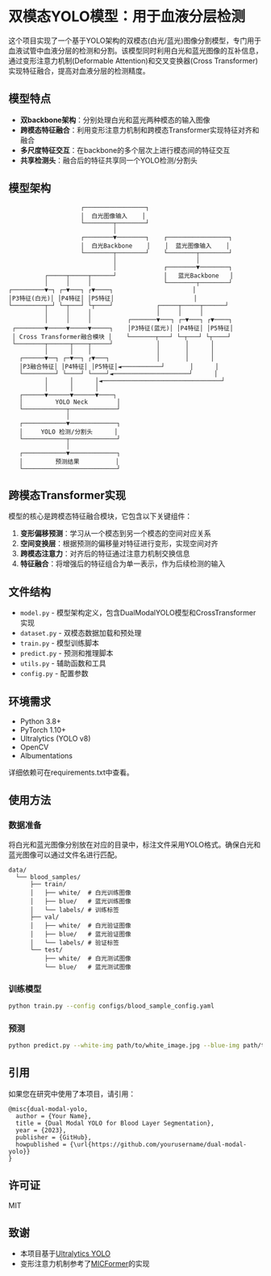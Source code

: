 # 双模态YOLO模型：用于血液分层检测

这个项目实现了一个基于YOLO架构的双模态(白光/蓝光)图像分割模型，专门用于血液试管中血液分层的检测和分割。该模型同时利用白光和蓝光图像的互补信息，通过变形注意力机制(Deformable Attention)和交叉变换器(Cross Transformer)实现特征融合，提高对血液分层的检测精度。

## 模型特点

- **双backbone架构**：分别处理白光和蓝光两种模态的输入图像
- **跨模态特征融合**：利用变形注意力机制和跨模态Transformer实现特征对齐和融合
- **多尺度特征交互**：在backbone的多个层次上进行模态间的特征交互
- **共享检测头**：融合后的特征共享同一个YOLO检测/分割头

## 模型架构

```
                    ┌─────────────────┐
                    │  白光图像输入    │
                    └────────┬────────┘
                             │
                    ┌────────▼────────┐    ┌─────────────────┐
                    │  白光Backbone    │    │  蓝光图像输入    │
                    └────────┬────────┘    └────────┬────────┘
                             │                      │
                             │             ┌────────▼────────┐
          ┌─────┬─────┬──────┘             │   蓝光Backbone   │
          │     │     │                    └────────┬────────┘
┌─────────▼─┐ ┌─▼───┐ ┌▼────┐                      │
│P3特征(白光)│ │P4特征│ │P5特征│                      │
└─────────┬─┘ └─┬───┘ └┬────┘            ┌─────┬─────┬──────┘
          │     │     │                  │     │     │
          │     │     │          ┌───────▼───┐ ┌─▼───┐ ┌▼────┐
 ┌────────▼─────▼─────▼─────┐    │P3特征(蓝光)│ │P4特征│ │P5特征│
 │ Cross Transformer融合模块 │    └───────┬───┘ └─┬───┘ └┬────┘
 └────────┬──────┬────┬─────┘            │       │      │
          │      │    │                  │       │      │
   ┌──────▼──┐ ┌─▼──┐ ┌▼───┐             │       │      │
   │P3融合特征│ │P4特征│ │P5特征│◄───────────┘       │      │
   └─────────┘ └────┘ └────┘◄─────────────────────┘      │
          │      │      │◄─────────────────────────────────┘
          │      │      │
   ┌──────▼──────▼──────▼────┐
   │         YOLO Neck        │
   └────────────┬─────────────┘
                │
   ┌────────────▼─────────────┐
   │     YOLO 检测/分割头      │
   └────────────┬─────────────┘
                │
   ┌────────────▼─────────────┐
   │         预测结果          │
   └──────────────────────────┘
```

## 跨模态Transformer实现

模型的核心是跨模态特征融合模块，它包含以下关键组件：

1. **变形偏移预测**：学习从一个模态到另一个模态的空间对应关系
2. **空间变换层**：根据预测的偏移量对特征进行变形，实现空间对齐
3. **跨模态注意力**：对齐后的特征通过注意力机制交换信息
4. **特征融合**：将增强后的特征组合为单一表示，作为后续检测的输入

## 文件结构

- `model.py` - 模型架构定义，包含DualModalYOLO模型和CrossTransformer实现
- `dataset.py` - 双模态数据加载和预处理
- `train.py` - 模型训练脚本
- `predict.py` - 预测和推理脚本
- `utils.py` - 辅助函数和工具
- `config.py` - 配置参数

## 环境需求

- Python 3.8+
- PyTorch 1.10+
- Ultralytics (YOLO v8)
- OpenCV
- Albumentations

详细依赖可在requirements.txt中查看。

## 使用方法

### 数据准备

将白光和蓝光图像分别放在对应的目录中，标注文件采用YOLO格式。确保白光和蓝光图像可以通过文件名进行匹配。

```
data/
  └── blood_samples/
      ├── train/
      │   ├── white/  # 白光训练图像
      │   ├── blue/   # 蓝光训练图像
      │   └── labels/ # 训练标签
      ├── val/
      │   ├── white/  # 白光验证图像
      │   ├── blue/   # 蓝光验证图像
      │   └── labels/ # 验证标签
      └── test/
          ├── white/  # 白光测试图像
          └── blue/   # 蓝光测试图像
```

### 训练模型

```bash
python train.py --config configs/blood_sample_config.yaml
```

### 预测

```bash
python predict.py --white-img path/to/white_image.jpg --blue-img path/to/blue_image.jpg --weights path/to/weights.pt
```

## 引用

如果您在研究中使用了本项目，请引用：

```
@misc{dual-modal-yolo,
  author = {Your Name},
  title = {Dual Modal YOLO for Blood Layer Segmentation},
  year = {2023},
  publisher = {GitHub},
  howpublished = {\url{https://github.com/yourusername/dual-modal-yolo}}
}
```

## 许可证

MIT

## 致谢

- 本项目基于[Ultralytics YOLO](https://github.com/ultralytics/ultralytics)
- 变形注意力机制参考了[MICFormer](https://arxiv.org/abs/2404.16371)的实现 